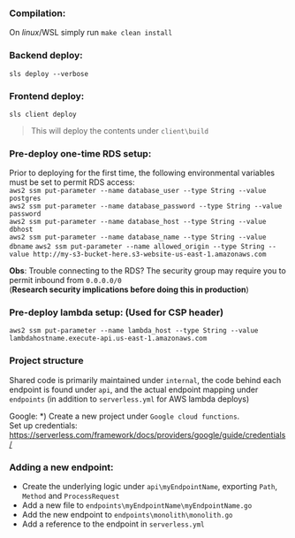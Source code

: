### Compilation:
On _linux_/WSL simply run `make clean install`

### Backend deploy:
`sls deploy --verbose`

### Frontend deploy:
`sls client deploy`  
>This will deploy the contents under `client\build`


### Pre-deploy one-time RDS setup:
Prior to deploying for the first time, the following environmental variables must be set to permit RDS access:  
`aws2 ssm put-parameter --name database_user --type String --value postgres`  
`aws2 ssm put-parameter --name database_password --type String --value password`  
`aws2 ssm put-parameter --name database_host --type String --value dbhost`  
`aws2 ssm put-parameter --name database_name --type String --value dbname`
`aws2 ssm put-parameter --name allowed_origin --type String --value http://my-s3-bucket-here.s3-website-us-east-1.amazonaws.com`


**Obs**: Trouble connecting to the RDS? The security group may require you to permit inbound from `0.0.0.0/0`  
(**Research security implications before doing this in production**)

### Pre-deploy lambda setup: (Used for CSP header)
`aws2 ssm put-parameter --name lambda_host --type String --value lambdahostname.execute-api.us-east-1.amazonaws.com`


### Project structure
Shared code is primarily maintained under `internal`, the code behind each endpoint is found under `api`, and the actual endpoint mapping under `endpoints` (in addition to `serverless.yml` for AWS lambda deploys)


Google:
*) Create a new project under `Google cloud functions`.  
Set up credentials: https://serverless.com/framework/docs/providers/google/guide/credentials/



### Adding a new endpoint:
* Create the underlying logic under `api\myEndpointName`, exporting `Path`, `Method` and `ProcessRequest`
* Add a new file to `endpoints\myEndpointName\myEndpointName.go`
* Add the new endpoint to `endpoints\monolith\monolith.go`
* Add a reference to the endpoint in `serverless.yml`